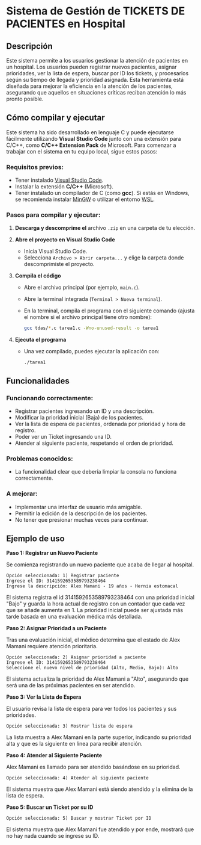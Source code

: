# Sistema de Gestión de TICKETS DE PACIENTES en Hospital

## Descripción

Este sistema permite a los usuarios gestionar la atención de pacientes en un hospital. Los usuarios pueden registrar nuevos pacientes, asignar prioridades, ver la lista de espera, buscar por ID los tickets, y procesarlos según su tiempo de llegada y prioridad asignada. Esta herramienta está diseñada para mejorar la eficiencia en la atención de los pacientes, asegurando que aquellos en situaciones críticas reciban atención lo más pronto posible.

## Cómo compilar y ejecutar

Este sistema ha sido desarrollado en lenguaje C y puede ejecutarse fácilmente utilizando **Visual Studio Code** junto con una extensión para C/C++, como **C/C++ Extension Pack** de Microsoft. Para comenzar a trabajar con el sistema en tu equipo local, sigue estos pasos:

### Requisitos previos:

- Tener instalado [Visual Studio Code](https://code.visualstudio.com/).
- Instalar la extensión **C/C++** (Microsoft).
- Tener instalado un compilador de C (como **gcc**). Si estás en Windows, se recomienda instalar [MinGW](https://www.mingw-w64.org/) o utilizar el entorno [WSL](https://learn.microsoft.com/en-us/windows/wsl/).

### Pasos para compilar y ejecutar:

1. **Descarga y descomprime el** archivo `.zip` en una carpeta de tu elección.
2. **Abre el proyecto en Visual Studio Code**
    - Inicia Visual Studio Code.
    - Selecciona `Archivo > Abrir carpeta...` y elige la carpeta donde descomprimiste el proyecto.
3. **Compila el código**
    - Abre el archivo principal (por ejemplo, `main.c`).
    - Abre la terminal integrada (`Terminal > Nueva terminal`).
    - En la terminal, compila el programa con el siguiente comando (ajusta el nombre si el archivo principal tiene otro nombre):
        
        ```bash
        gcc tdas/*.c tarea1.c -Wno-unused-result -o tarea1
        ```
        
4. **Ejecuta el programa**
    - Una vez compilado, puedes ejecutar la aplicación con:
        
        ```
        ./tarea1
        ```
        

## Funcionalidades

### Funcionando correctamente:

- Registrar pacientes ingresando un ID y una descripción.
- Modificar la prioridad inicial (Baja) de los pacientes.
- Ver la lista de espera de pacientes, ordenada por prioridad y hora de registro.
- Poder ver un Ticket ingresando una ID.
- Atender al siguiente paciente, respetando el orden de prioridad.

### Problemas conocidos:

- La funcionalidad clear que debería limpiar la consola no funciona correctamente.

### A mejorar:

- Implementar una interfaz de usuario más amigable.
- Permitir la edición de la descripción de los pacientes.
- No tener que presionar muchas veces para continuar.

## Ejemplo de uso

**Paso 1: Registrar un Nuevo Paciente**

Se comienza registrando un nuevo paciente que acaba de llegar al hospital.

```
Opción seleccionada: 1) Registrar paciente
Ingrese el ID: 3141592653589793238464
Ingrese la descripción: Alex Mamani - 19 años - Hernia estomacal
```

El sistema registra el id 3141592653589793238464 con una prioridad inicial "Bajo" y guarda la hora actual de registro con un contador que cada vez que se añade aumenta en 1. La prioridad inicial puede ser ajustada más tarde basada en una evaluación médica más detallada.

**Paso 2: Asignar Prioridad a un Paciente**

Tras una evaluación inicial, el médico determina que el estado de Alex Mamani requiere atención prioritaria.

```
Opción seleccionada: 2) Asignar prioridad a paciente
Ingrese el ID: 3141592653589793238464
Seleccione el nuevo nivel de prioridad (Alto, Medio, Bajo): Alto
```

El sistema actualiza la prioridad de Alex Mamani a "Alto", asegurando que será una de las próximas pacientes en ser atendido.

**Paso 3: Ver la Lista de Espera**

El usuario revisa la lista de espera para ver todos los pacientes y sus prioridades.

```
Opción seleccionada: 3) Mostrar lista de espera
```

La lista muestra a Alex Mamani en la parte superior, indicando su prioridad alta y que es la siguiente en línea para recibir atención.

**Paso 4: Atender al Siguiente Paciente**

Alex Mamani es llamado para ser atendido basándose en su prioridad.

```
Opción seleccionada: 4) Atender al siguiente paciente
```

El sistema muestra que Alex Mamani está siendo atendido y la elimina de la lista de espera.

**Paso 5: Buscar un Ticket por su ID**

```
Opción seleccionada: 5) Buscar y mostrar Ticket por ID
```

El sistema muestra que Alex Mamani fue atendido y por ende, mostrará que no hay nada cuando se ingrese su ID.